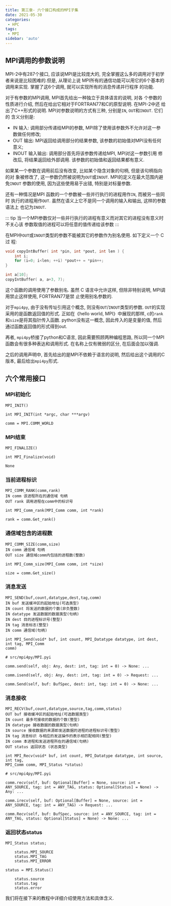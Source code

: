 ```yaml
---
title: 第三章- 六个接口构成的MPI子集
date: 2021-05-30
categories:
 - HPC
tags:
 - MPI
sidebar: 'auto'
---
```


## MPI调用的参数说明

MPI-2中有287个接口, 应该说MPI是比较庞大的, 完全掌握这么多的调用对于初学者来说是比较困难的.但是, 从理论上说 MPI所有的通信功能可以用它的6个基本的调用来实现. 掌握了这6个调用, 就可以实现所有的消息传递并行程序
的功能. 

对于有参数的MPI调用, MPI首先给出一种独立于具体语言的说明, 对各
个参数的性质进行介绍, 然后在给出它相对于FORTRAN77和C的原型说明. 在MPI-2中还
给出了C++形式的说明. MPI对参数说明的方式有三种, 分别是`IN`, `OUT`和`INOUT`. 它们的
含义分别是:

* IN 输入: 调用部分传递给MPI的参数, MPI除了使用该参数外不允许对这一参
数做任何修改;
* OUT 输出: MPI返回给调用部分的结果参数, 该参数的初始值对MPI没有任何
意义;
* INOUT 输入输出: 调用部分首先将该参数传递给MPI, MPI对这一参数引用
修改后, 将结果返回给外部调用. 该参数的初始值和返回结果都有意义.

如果某一个参数在调用前后没有改变, 比如某个隐含对象的句柄, 但是该句柄指向的对
象被修改了, 这一参数仍然被说明为`OUT`或`INOUT`. MPI的定义在最大范围内避免`INOUT`
参数的使用, 因为这些使用易于出错, 特别是对标量参数.

还有一种情况是MPI 函数的一个参数被一些并行执行的进程用作`IN`, 而被另一些同时
执行的进程用作`OUT`. 虽然在语义上它不是同一个调用的输入和输出, 这样的参数语法上
也记为`INOUT`.

::: tip
当一个MPI参数仅对一些并行执行的进程有意义而对其它的进程没有意义时 不关心该
参数取值的进程可以将任意的值传递给该参数
:::

在MPI中`OUT`或`INOUT`类型的参数不能被其它的参数作为别名使用. 如下定义一个 C 过
程:

```c
void copyIntBuffer( int *pin, int *pout, int len ) {
    int i;
    for (i=0; i<len; ++i) *pout++ = *pin++;
}

int a[10];
copyIntBuffer( a, a+3, 7);
```

这个函数的调用使用了参数别名. 虽然 C 语言中允许这样, 但除非特别说明, MPI调用禁止这样使用, FORTRAN77是禁
止使用别名参数的.

对于`mpi4py`, 由于没有传址引用这个概念, 则没有`OUT`/`INOUT`类型的参数. `OUT`的实现采用的是函数返回值的形式. 正如在《hello world, MPI》中展现的那样, c的`rank`和`size`是将其指针传入函数. python没有这一概念, 因此传入的是变量的值, 然后通过函数返回值的形式得到out. 

再者, `mpi4py`桥接了python和C语言, 因此需要照顾两种编程思路, 所以同一个MPI函数会有很多种表达和调用形式. 在名称上仅有微弱的区分, 在后面会加以强调.

之后的调用声明中, 首先给出的是MPI不依赖于语言的说明, 然后给出这个调用的C版本, 最后给出`mpi4py`形式. 

## 六个常用接口

### MPI初始化

```
MPI_INIT() 

int MPI_INIT(int *argc, char ***argv)

comm = MPI.COMM_WORLD

```

### MPI结束

```
MPI_FINALIZE()

int MPI_Finalize(void)

None
```

### 当前进程标识

```
MPI_COMM_RANK(comm,rank)
IN comm 该进程所在的通信域 句柄
OUT rank 调用进程在comm中的标识号

int MPI_Comm_rank(MPI_Comm comm, int *rank)

rank = comm.Get_rank()
```

### 通信域包含的进程数

```
MPI_COMM_SIZE(comm,size)
IN comm 通信域 句柄
OUT size 通信域comm内包括的进程数(整数)

int MPI_Comm_size(MPI_Comm comm, int *size)

size = comm.Get_size()
```
### 消息发送

```
MPI_SEND(buf,count,datatype,dest,tag,comm)
IN buf 发送缓冲区的起始地址(可选类型)
IN count 将发送的数据的个数(非负整数)
IN datatype 发送数据的数据类型(句柄)
IN dest 目的进程标识号(整型)
IN tag 消息标志(整型)
IN comm 通信域(句柄)

int MPI_Send(void* buf, int count, MPI_Datatype datatype, int dest, int tag, MPI_Comm
comm)

# src/mpi4py/MPI.pyi

comm.send(self, obj: Any, dest: int, tag: int = 0) -> None: ...

comm.isend(self, obj: Any, dest: int, tag: int = 0) -> Request: ...

comm.Send(self, buf: BufSpec, dest: int, tag: int = 0) -> None: ...

```


### 消息接收

```
MPI_RECV(buf,count,datatype,source,tag,comm,status)
OUT buf 接收缓冲区的起始地址(可选数据类型)
IN count 最多可接收的数据的个数(整型)
IN datatype 接收数据的数据类型(句柄)
IN source 接收数据的来源即发送数据的进程的进程标识号(整型)
IN tag 消息标识 与相应的发送操作的表示相匹配相同(整型)
IN comm 本进程和发送进程所在的通信域(句柄)
OUT status 返回状态 (状态类型)

int MPI_Recv(void* buf, int count, MPI_Datatype datatype, int source, int tag,
MPI_Comm comm, MPI_Status *status)

# src/mpi4py/MPI.pyi

comm.recv(self, buf: Optional[Buffer] = None, source: int = ANY_SOURCE, tag: int = ANY_TAG, status: Optional[Status] = None) -> Any: ...

comm.irecv(self, buf: Optional[Buffer] = None, source: int = ANY_SOURCE, tag: int = ANY_TAG) -> Request: ...

comm.Recv(self, buf: BufSpec, source: int = ANY_SOURCE, tag: int = ANY_TAG, status: Optional[Status] = None) -> None: ...

```

### 返回状态status

```
MPI_Status status;

    status.MPI_SOURCE
    status.MPI_TAG
    status.MPI_ERROR

status = MPI.Status()
    
    status.source
    status.tag
    status.error

```
我们将在接下来的教程中详细介绍使用方法和具体含义. 
